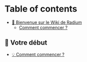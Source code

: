 # Table of contents

* [👋 Bienvenue sur le Wiki de Radium](README.md)
  * [Comment commencer ?](votre-debut/comment-commencer.md)

## 🤝 Votre début

* [💡 Comment commencer ?](votre-debut/comment-commencer.md)
